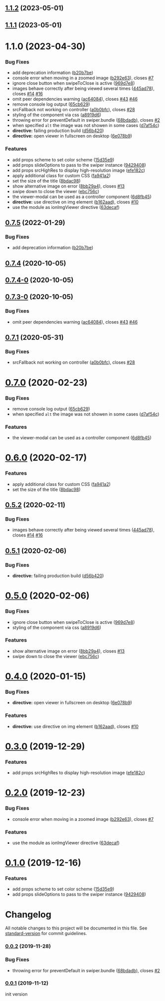 <a name="1.1.2"></a>
## [1.1.2](https://github.com/iKrishnaSahu/ngx-ionic-image-viewer/compare/v1.1.0...v1.1.2) (2023-05-01)

<a name="1.1.1"></a>
## [1.1.1](https://github.com/iKrishnaSahu/ngx-ionic-image-viewer/compare/v1.1.0...v1.1.1) (2023-05-01)

<a name="1.1.0"></a>
# 1.1.0 (2023-04-30)


### Bug Fixes

* add deprecation information ([b20b7be](https://github.com/iKrishnaSahu/ngx-ionic-image-viewer/commit/b20b7be))
* console error when moving in a zoomed image ([b292e63](https://github.com/iKrishnaSahu/ngx-ionic-image-viewer/commit/b292e63)), closes [#7](https://github.com/iKrishnaSahu/ngx-ionic-image-viewer/issues/7)
* ignore close button when swipeToClose is active ([969d7e8](https://github.com/iKrishnaSahu/ngx-ionic-image-viewer/commit/969d7e8))
* images behave correctly after being viewed several times ([445ad78](https://github.com/iKrishnaSahu/ngx-ionic-image-viewer/commit/445ad78)), closes [#14](https://github.com/iKrishnaSahu/ngx-ionic-image-viewer/issues/14) [#16](https://github.com/iKrishnaSahu/ngx-ionic-image-viewer/issues/16)
* omit peer dependencies warning ([ac64084](https://github.com/iKrishnaSahu/ngx-ionic-image-viewer/commit/ac64084)), closes [#43](https://github.com/iKrishnaSahu/ngx-ionic-image-viewer/issues/43) [#46](https://github.com/iKrishnaSahu/ngx-ionic-image-viewer/issues/46)
* remove console log output ([65cb629](https://github.com/iKrishnaSahu/ngx-ionic-image-viewer/commit/65cb629))
* srcFallback not working on controller ([a0b0bfc](https://github.com/iKrishnaSahu/ngx-ionic-image-viewer/commit/a0b0bfc)), closes [#28](https://github.com/iKrishnaSahu/ngx-ionic-image-viewer/issues/28)
* styling of the component via css ([a8919d6](https://github.com/iKrishnaSahu/ngx-ionic-image-viewer/commit/a8919d6))
* throwing error for preventDefault in swiper.bundle ([68bdadb](https://github.com/iKrishnaSahu/ngx-ionic-image-viewer/commit/68bdadb)), closes [#2](https://github.com/iKrishnaSahu/ngx-ionic-image-viewer/issues/2)
* when specified `alt` the image was not showen in some cases ([d7af54c](https://github.com/iKrishnaSahu/ngx-ionic-image-viewer/commit/d7af54c))
* **directive:** failing production build ([d56b420](https://github.com/iKrishnaSahu/ngx-ionic-image-viewer/commit/d56b420))
* **directive:** open viewer in fullscreen on desktop ([6e078b9](https://github.com/iKrishnaSahu/ngx-ionic-image-viewer/commit/6e078b9))


### Features

* add props scheme to set color scheme ([15d35e9](https://github.com/iKrishnaSahu/ngx-ionic-image-viewer/commit/15d35e9))
* add props slideOptions to pass to the swiper instance ([9429408](https://github.com/iKrishnaSahu/ngx-ionic-image-viewer/commit/9429408))
* add props srcHighRes to display high-resolution image ([efe182c](https://github.com/iKrishnaSahu/ngx-ionic-image-viewer/commit/efe182c))
* apply additional class for custom CSS ([fa941a2](https://github.com/iKrishnaSahu/ngx-ionic-image-viewer/commit/fa941a2))
* set the size of the title ([8bdac98](https://github.com/iKrishnaSahu/ngx-ionic-image-viewer/commit/8bdac98))
* show alternative image on error ([8bb29a4](https://github.com/iKrishnaSahu/ngx-ionic-image-viewer/commit/8bb29a4)), closes [#13](https://github.com/iKrishnaSahu/ngx-ionic-image-viewer/issues/13)
* swipe down to close the viewer ([ebc756c](https://github.com/iKrishnaSahu/ngx-ionic-image-viewer/commit/ebc756c))
* the viewer-modal can be used as a controller component ([6d8fb45](https://github.com/iKrishnaSahu/ngx-ionic-image-viewer/commit/6d8fb45))
* **directive:** use directive on img element ([b162aad](https://github.com/iKrishnaSahu/ngx-ionic-image-viewer/commit/b162aad)), closes [#10](https://github.com/iKrishnaSahu/ngx-ionic-image-viewer/issues/10)
* use the module as ionImgViewer directive ([63decaf](https://github.com/iKrishnaSahu/ngx-ionic-image-viewer/commit/63decaf))

<a name="0.7.5"></a>
## [0.7.5](https://github.com/simongolms/ngx-ionic-image-viewer/compare/v0.7.4...v0.7.5) (2022-01-29)


### Bug Fixes

* add deprecation information ([b20b7be](https://github.com/simongolms/ngx-ionic-image-viewer/commit/b20b7be))

<a name="0.7.4"></a>
## [0.7.4](https://github.com/simongolms/ngx-ionic-image-viewer/compare/v0.7.4-0...v0.7.4) (2020-10-05)

<a name="0.7.4-0"></a>
## [0.7.4-0](https://github.com/simongolms/ngx-ionic-image-viewer/compare/v0.7.3-0...v0.7.4-0) (2020-10-05)

<a name="0.7.3-0"></a>
## [0.7.3-0](https://github.com/simongolms/ngx-ionic-image-viewer/compare/v0.7.1...v0.7.3-0) (2020-10-05)


### Bug Fixes

* omit peer dependencies warning ([ac64084](https://github.com/simongolms/ngx-ionic-image-viewer/commit/ac64084)), closes [#43](https://github.com/simongolms/ngx-ionic-image-viewer/issues/43) [#46](https://github.com/simongolms/ngx-ionic-image-viewer/issues/46)

<a name="0.7.1"></a>
## [0.7.1](https://github.com/simongolms/ngx-ionic-image-viewer/compare/v0.7.0...v0.7.1) (2020-05-31)


### Bug Fixes

* srcFallback not working on controller ([a0b0bfc](https://github.com/simongolms/ngx-ionic-image-viewer/commit/a0b0bfc)), closes [#28](https://github.com/simongolms/ngx-ionic-image-viewer/issues/28)

<a name="0.7.0"></a>
# [0.7.0](https://github.com/simongolms/ngx-ionic-image-viewer/compare/v0.6.0...v0.7.0) (2020-02-23)


### Bug Fixes

* remove console log output ([65cb629](https://github.com/simongolms/ngx-ionic-image-viewer/commit/65cb629))
* when specified `alt` the image was not showen in some cases ([d7af54c](https://github.com/simongolms/ngx-ionic-image-viewer/commit/d7af54c))


### Features

* the viewer-modal can be used as a controller component ([6d8fb45](https://github.com/simongolms/ngx-ionic-image-viewer/commit/6d8fb45))

<a name="0.6.0"></a>
# [0.6.0](https://github.com/simongolms/ngx-ionic-image-viewer/compare/v0.5.2...v0.6.0) (2020-02-17)


### Features

* apply additional class for custom CSS ([fa941a2](https://github.com/simongolms/ngx-ionic-image-viewer/commit/fa941a2))
* set the size of the title ([8bdac98](https://github.com/simongolms/ngx-ionic-image-viewer/commit/8bdac98))

<a name="0.5.2"></a>
## [0.5.2](https://github.com/simongolms/ngx-ionic-image-viewer/compare/v0.5.1...v0.5.2) (2020-02-11)


### Bug Fixes

* images behave correctly after being viewed several times ([445ad78](https://github.com/simongolms/ngx-ionic-image-viewer/commit/445ad78)), closes [#14](https://github.com/simongolms/ngx-ionic-image-viewer/issues/14) [#16](https://github.com/simongolms/ngx-ionic-image-viewer/issues/16)

<a name="0.5.1"></a>
## [0.5.1](https://github.com/simongolms/ngx-ionic-image-viewer/compare/v0.5.0...v0.5.1) (2020-02-06)


### Bug Fixes

* **directive:** failing production build ([d56b420](https://github.com/simongolms/ngx-ionic-image-viewer/commit/d56b420))

<a name="0.5.0"></a>
# [0.5.0](https://github.com/simongolms/ngx-ionic-image-viewer/compare/v0.4.0...v0.5.0) (2020-02-06)


### Bug Fixes

* ignore close button when swipeToClose is active ([969d7e8](https://github.com/simongolms/ngx-ionic-image-viewer/commit/969d7e8))
* styling of the component via css ([a8919d6](https://github.com/simongolms/ngx-ionic-image-viewer/commit/a8919d6))


### Features

* show alternative image on error ([8bb29a4](https://github.com/simongolms/ngx-ionic-image-viewer/commit/8bb29a4)), closes [#13](https://github.com/simongolms/ngx-ionic-image-viewer/issues/13)
* swipe down to close the viewer ([ebc756c](https://github.com/simongolms/ngx-ionic-image-viewer/commit/ebc756c))

<a name="0.4.0"></a>
# [0.4.0](https://github.com/simongolms/ngx-ionic-image-viewer/compare/v0.3.0...v0.4.0) (2020-01-15)


### Bug Fixes

* **directive:** open viewer in fullscreen on desktop ([6e078b9](https://github.com/simongolms/ngx-ionic-image-viewer/commit/6e078b9))


### Features

* **directive:** use directive on img element ([b162aad](https://github.com/simongolms/ngx-ionic-image-viewer/commit/b162aad)), closes [#10](https://github.com/simongolms/ngx-ionic-image-viewer/issues/10)

<a name="0.3.0"></a>
# [0.3.0](https://github.com/simongolms/ngx-ionic-image-viewer/compare/v0.2.0...v0.3.0) (2019-12-29)


### Features

* add props srcHighRes to display high-resolution image ([efe182c](https://github.com/simongolms/ngx-ionic-image-viewer/commit/efe182c))

<a name="0.2.0"></a>
# [0.2.0](https://github.com/simongolms/ngx-ionic-image-viewer/compare/v0.1.0...v0.2.0) (2019-12-23)


### Bug Fixes

* console error when moving in a zoomed image ([b292e63](https://github.com/simongolms/ngx-ionic-image-viewer/commit/b292e63)), closes [#7](https://github.com/simongolms/ngx-ionic-image-viewer/issues/7)


### Features

* use the module as ionImgViewer directive ([63decaf](https://github.com/simongolms/ngx-ionic-image-viewer/commit/63decaf))

<a name="0.1.0"></a>
# [0.1.0](https://github.com/simongolms/ngx-ionic-image-viewer/compare/v0.0.2...v0.1.0) (2019-12-16)


### Features

* add props scheme to set color scheme ([15d35e9](https://github.com/simongolms/ngx-ionic-image-viewer/commit/15d35e9))
* add props slideOptions to pass to the swiper instance ([9429408](https://github.com/simongolms/ngx-ionic-image-viewer/commit/9429408))

# Changelog

All notable changes to this project will be documented in this file. See [standard-version](https://github.com/conventional-changelog/standard-version) for commit guidelines.

### [0.0.2](https://github.com/simongolms/ngx-ionic-image-viewer/compare/v0.0.1...v0.0.2) (2019-11-28)


### Bug Fixes

* throwing error for preventDefault in swiper.bundle ([68bdadb](https://github.com/simongolms/ngx-ionic-image-viewer/commit/68bdadb21582923f604fc30b6903757484af5356)), closes [#2](https://github.com/simongolms/ngx-ionic-image-viewer/issues/2)

### [0.0.1](https://github.com/SimonGolms/ngx-ionic-image-viewer/releases/tag/v0.0.1) (2019-11-12)

init version
